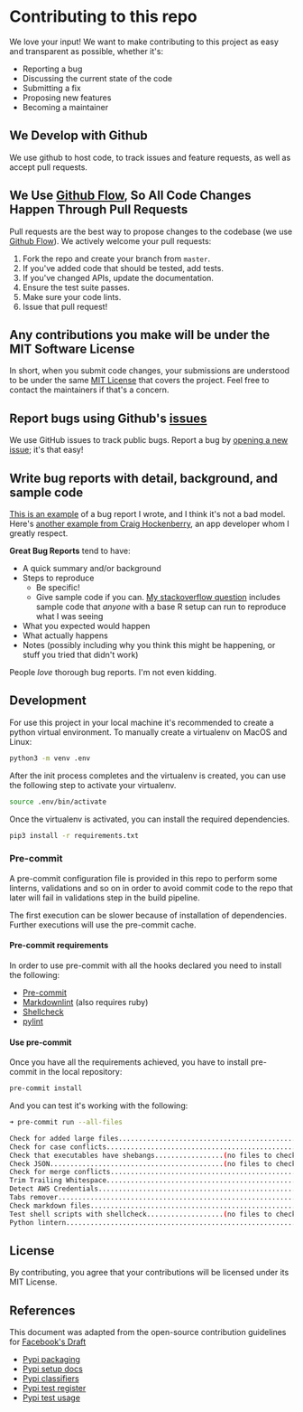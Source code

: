 # Contributing to this repo

We love your input! We want to make contributing to this project as easy and transparent as possible, whether it's:

- Reporting a bug
- Discussing the current state of the code
- Submitting a fix
- Proposing new features
- Becoming a maintainer

## We Develop with Github

We use github to host code, to track issues and feature requests, as well as accept pull requests.

## We Use [Github Flow](https://guides.github.com/introduction/flow/index.html), So All Code Changes Happen Through Pull Requests

Pull requests are the best way to propose changes to the codebase (we use [Github Flow](https://guides.github.com/introduction/flow/index.html)). We actively welcome your pull requests:

1. Fork the repo and create your branch from `master`.
1. If you've added code that should be tested, add tests.
1. If you've changed APIs, update the documentation.
1. Ensure the test suite passes.
1. Make sure your code lints.
1. Issue that pull request!

## Any contributions you make will be under the MIT Software License

In short, when you submit code changes, your submissions are understood to be under the same [MIT License](http://choosealicense.com/licenses/mit/) that covers the project. Feel free to contact the maintainers if that's a concern.

## Report bugs using Github's [issues](https://github.com/briandk/transcriptase-atom/issues)

We use GitHub issues to track public bugs. Report a bug by [opening a new issue](); it's that easy!

## Write bug reports with detail, background, and sample code

[This is an example](http://stackoverflow.com/q/12488905/180626) of a bug report I wrote, and I think it's not a bad model. Here's [another example from Craig Hockenberry](http://www.openradar.me/11905408), an app developer whom I greatly respect.

**Great Bug Reports** tend to have:

- A quick summary and/or background
- Steps to reproduce
  - Be specific!
  - Give sample code if you can. [My stackoverflow question](http://stackoverflow.com/q/12488905/180626) includes sample code that *anyone* with a base R setup can run to reproduce what I was seeing
- What you expected would happen
- What actually happens
- Notes (possibly including why you think this might be happening, or stuff you tried that didn't work)

People *love* thorough bug reports. I'm not even kidding.

## Development

For use this project in your local machine it's recommended to create a python virtual environment. To manually create a virtualenv on MacOS and Linux:

```bash
python3 -m venv .env
```

After the init process completes and the virtualenv is created, you can use the following
step to activate your virtualenv.

```bash
source .env/bin/activate
```

Once the virtualenv is activated, you can install the required dependencies.

```bash
pip3 install -r requirements.txt
```

### Pre-commit

A pre-commit configuration file is provided in this repo to perform some linterns, validations and so on in order to avoid commit code to the repo that later will fail in validations step in the build pipeline.

The first execution can be slower because of installation of dependencies. Further executions will use the pre-commit cache.

#### Pre-commit requirements

In order to use pre-commit with all the hooks declared you need to install the following:

- [Pre-commit](https://pre-commit.com/#install)
- [Markdownlint](https://github.com/markdownlint/markdownlint) (also requires ruby)
- [Shellcheck](https://github.com/koalaman/shellcheck)
- [pylint](https://www.pylint.org/#install)

#### Use pre-commit

Once you have all the requirements achieved, you have to install pre-commit in the local repository:

```bash
pre-commit install
```

And you can test it's working with the following:

```bash
➜ pre-commit run --all-files

Check for added large files..............................................Passed
Check for case conflicts.................................................Passed
Check that executables have shebangs.................(no files to check)Skipped
Check JSON...........................................(no files to check)Skipped
Check for merge conflicts................................................Passed
Trim Trailing Whitespace.................................................Passed
Detect AWS Credentials...................................................Passed
Tabs remover.............................................................Passed
Check markdown files.....................................................Passed
Test shell scripts with shellcheck...................(no files to check)Skipped
Python lintern...........................................................Passed
```

## License

By contributing, you agree that your contributions will be licensed under its MIT License.

## References

This document was adapted from the open-source contribution guidelines for [Facebook's Draft](https://github.com/facebook/draft-js/blob/a9316a723f9e918afde44dea68b5f9f39b7d9b00/CONTRIBUTING.md)

- [Pypi packaging](https://packaging.python.org/tutorials/packaging-projects/)
- [Pypi setup docs](https://packaging.python.org/guides/distributing-packages-using-setuptools/)
- [Pypi classifiers](https://pypi.org/classifiers/)
- [Pypi test register](https://test.pypi.org/account/register/)
- [Pypi test usage](https://packaging.python.org/guides/using-testpypi/)
